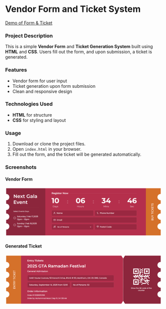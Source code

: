 # Vendor Form and Ticket System

[Demo of Form & Ticket](https://hayyanshaikh.github.io/Ticket-UI)

### Project Description

This is a simple **Vendor Form** and **Ticket Generation System** built using **HTML** and **CSS**. Users fill out the form, and upon submission, a ticket is generated.

### Features

- Vendor form for user input
- Ticket generation upon form submission
- Clean and responsive design

### Technologies Used

- **HTML** for structure
- **CSS** for styling and layout

### Usage

1. Download or clone the project files.
2. Open `index.html` in your browser.
3. Fill out the form, and the ticket will be generated automatically.

### Screenshots

#### Vendor Form
![Vendor Form](./images/ticket-form.png)

#### Generated Ticket
![Generated Ticket](./images/ticket.png)